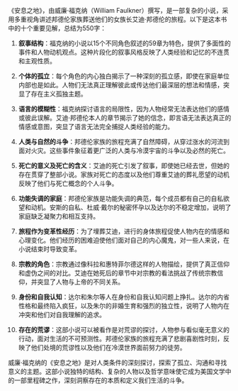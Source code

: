 《安息之地》，由威廉·福克纳（William Faulkner）撰写，是一部复杂的小说，采用多重视角讲述邦德伦家族葬送他们的女族长艾迪·邦德伦的旅程。以下是这本书中的十个重要见解，总结为550字：

1. **叙事结构**：福克纳的小说以15个不同角色叙述的59章为特色，提供了多面性的事件和人物动机观点。这种片段化的叙事风格反映了人类经验和记忆的不连贯和主观性质。

2. **个体的孤立**：每个角色的内心独白揭示了一种深刻的孤立感，即使在家庭单位内部也是如此。人物们无法真正理解彼此或传达他们最深层的想法和情感，突显了存在主义孤独主题。

3. **语言的模糊性**：福克纳探讨语言的局限性，因为人物经常无法表达他们的感情或彼此误解。艾迪·邦德伦本人的章节揭示了她的信念，即言语无法表达真正的情感或意图，突显了语言无法完全捕捉人类经验的能力。

4. **人类与自然的斗争**：邦德伦家族的旅程充满了自然障碍，从穿过涨水的河流到面对火灾。这些事件象征着更广泛的人类与冷漠宇宙的斗争以及必然的死亡。

5. **死亡的意义及死亡的含义**：艾迪的死亡引发了叙事，即使她已经去世，但她的存在贯穿了整部小说。家族对死亡的态度以及他们尊重艾迪的葬礼愿望的动机反映了他们与死亡概念的个人斗争。

6. **功能失调的家庭**：邦德伦家族是功能失调的典范，每个成员都有自己的自私欲望和动机。安斯的自私、杜威·戴尔的秘密怀孕以及达尔的不稳定增加，说明了家庭缺乏凝聚力和相互支持。

7. **旅程作为变革性经历**：为了埋葬艾迪，进行的身体旅程促使人物内在的情感和心理变化。他们经历的困难迫使他们面对自己的内心魔鬼，对一些人来说，在小说结束时导致变革。

8. **宗教的角色**：宗教通过像科拉和惠特菲尔德这样的人物描绘，提供了真正信仰和虚伪之间的对比。艾迪在她死后的章节中对宗教的看法挑战了传统宗教信仰，并突显了人物与上帝的不同关系。

9. **身份和自我认知**：达尔和朱尔等人在身份和自我认知问题上挣扎。达尔的内省性格和最终陷入疯狂，以及朱尔的非婚生育和强烈的独立性，说明了人物内在冲突和他们对自我理解的追求。

10. **存在的荒谬**：这部小说可以被看作是对荒谬的探讨，人物参与看似毫无意义的行动，面对生活的不可预测性。邦德伦家族的旅程充满了悲剧喜剧性时刻，反映了他们处境的荒谬性以及他们在冷漠世界面前努力的徒劳。

威廉·福克纳的《安息之地》是对人类条件的深刻探讨，探索了孤立、沟通和寻找意义的主题。这部小说独特的结构、复杂的人物以及哲学意味使它成为美国文学中的一部里程碑之作，深刻洞察存在的本质和定义我们生活的斗争。